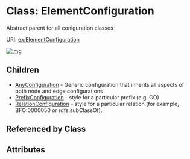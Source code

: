 
# Class: ElementConfiguration


Abstract parent for all coniguration classes

URI: [ex:ElementConfiguration](https://w3id.org/kgviz/ElementConfiguration)


[![img](https://yuml.me/diagram/nofunky;dir:TB/class/[RelationConfiguration],[PrefixConfiguration],[ElementConfiguration]^-[RelationConfiguration],[ElementConfiguration]^-[PrefixConfiguration],[ElementConfiguration]^-[AnyConfiguration],[AnyConfiguration])](https://yuml.me/diagram/nofunky;dir:TB/class/[RelationConfiguration],[PrefixConfiguration],[ElementConfiguration]^-[RelationConfiguration],[ElementConfiguration]^-[PrefixConfiguration],[ElementConfiguration]^-[AnyConfiguration],[AnyConfiguration])

## Children

 * [AnyConfiguration](AnyConfiguration.md) - Generic configuration that inherits all aspects of both node and edge configurations
 * [PrefixConfiguration](PrefixConfiguration.md) - style for a particular prefix (e.g. GO)
 * [RelationConfiguration](RelationConfiguration.md) - style for a particular relation (for example, BFO:0000050 or rdfs:subClassOf).

## Referenced by Class


## Attributes

